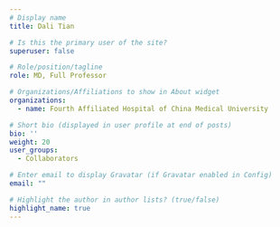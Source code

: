 ```yaml
---
# Display name
title: Dali Tian 

# Is this the primary user of the site?
superuser: false

# Role/position/tagline
role: MD, Full Professor

# Organizations/Affiliations to show in About widget
organizations:
  - name: Fourth Affiliated Hospital of China Medical University

# Short bio (displayed in user profile at end of posts)
bio: ''
weight: 20
user_groups:
  - Collaborators

# Enter email to display Gravatar (if Gravatar enabled in Config)
email: ""

# Highlight the author in author lists? (true/false)
highlight_name: true
---
```


